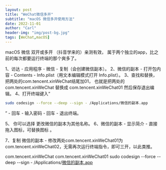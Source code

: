 ```yaml
---
layout: post
title: "WeChat微信多开"
subtitle: "macOS 微信多开使用方法"
date: 2022-11-01
author: "Carl"
header-img: "img/post-bg.jpg"
tags: [WeChat,macOS]
---
```


macOS 微信 双开或多开 （抖音学来的）亲测有效，
属于两个独立的app，比之前的每次都要运行终端的那个爽多了。

1、访达 - 应用程序 - 微信 - 复制（会创建微信副本）。
2、微信的副本 - 打开包内容 - Contents - Info.plist（用文本编辑模式打开 Info.plist）。
3、查找和替换，把两处的com.tencent.xinWeChat结尾加01，
也就是把两处的
com.tencent.xinWeChat 替换成
com.tencent.xinWeChat01 然后保存退出编辑。
4、打开终端键入“

```bash
sudo codesign --force --deep --sign - /Applications/微信的副本.app
```

” - 回车 - 输入密码 - 回车 - 退出终端。

5、 你可以选择 更改微信的副本为其他名称。
6、微信的副本 - 显示简介 - 直接拖入图标，可替换图标 。

7、复制 微信的副本 - 修改两处com.tencent.xinWeChat01为com.tencent.xinWeChat02，无需再次运行终端指令，即可三开，以此类推。

com.tencent.xinWeChat
com.tencent.xinWeChat01
sudo codesign --force --deep --sign - /Applications/[微信的副本.app](https://cn.tgstat.com/uz/channel/@QuanXJS/微信的副本.app)

